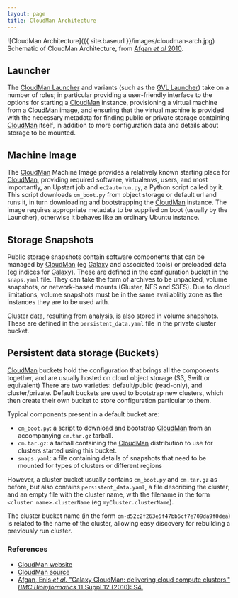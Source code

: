 ```yaml
---
layout: page
title: CloudMan Architecture
---
```

![CloudMan Architecture]({{ site.baseurl }}/images/cloudman-arch.jpg)
Schematic of CloudMan Architecture, from [Afgan *et al* 2010][afgan2010].

## Launcher
The [CloudMan Launcher](https://biocloudcentral.herokuapp.com) and variants (such as the [GVL Launcher](http://launch.genome.edu.au)) take on a number of roles; in particular providing a user-friendly interface to the options for starting a [CloudMan][cm_web] instance, provisioning a virtual machine from a [CloudMan][cm_web] image, and ensuring that the virtual machine is provided with the necessary metadata for finding public or private storage containing [CloudMan][cm_web] itself, in addition to more configuration data and details about storage to be mounted.

## Machine Image
The [CloudMan][cm_web] Machine Image provides a relatively known starting place for [CloudMan][cm_web], providing required software, virtualenvs, users, and most importantly, an Upstart job and `ec2autorun.py`, a Python script called by it. This script downloads `cm_boot.py` from object storage or default url and runs it, in turn downloading and bootstrapping the [CloudMan][cm_web] instance. The image requires appropriate metadata to be supplied on boot (usually by the Launcher), otherwise it behaves like an ordinary Ubuntu instance.

## Storage Snapshots
Public storage snapshots contain software components that can be managed by [CloudMan][cm_web] (eg [Galaxy][galaxy] and associated tools) or preloaded data (eg indices for [Galaxy][galaxy]). These are defined in the configuration bucket in the `snaps.yaml` file. They can take the form of archives to be unpacked, volume snapshots, or network-based mounts (Gluster, NFS and S3FS). Due to cloud limitations, volume snapshots must be in the same availablitiy zone as the instances they are to be used with.

Cluster data, resulting from analysis, is also stored in volume snapshots. These are defined in the `persistent_data.yaml` file in the private cluster bucket.

## Persistent data storage (Buckets)
[CloudMan][cm_web] buckets hold the configuration that brings all the components together, and are usually hosted on cloud object storage (S3, Swift or equivalent) There are two varieties: default/public (read-only), and cluster/private. Default buckets are used to bootstrap new clusters, which then create their own bucket to store configuration particular to them.

Typical components present in a default bucket are:
- `cm_boot.py`: a script to download and bootstrap [CloudMan][cm_web] from an accompanying `cm.tar.gz` tarball.
- `cm.tar.gz`: a tarball containing the [CloudMan][cm_web] distribution to use for clusters started using this bucket.
- `snaps.yaml`: a file containing details of snapshots that need to be mounted for types of clusters or different regions

However, a cluster bucket usually contains `cm_boot.py` and `cm.tar.gz` as before, but also contains `persistent_data.yaml`, a file describing the cluster; and an empty file with the cluster name, with the filename in the form `<cluster name>.clusterName` (eg `myCluster.clusterName`).

The cluster bucket name (in the form `cm-d52c2f263e5f47bb6cf7e709da9f0dea`) is related to the name of the cluster, allowing easy discovery for rebuilding a previously run cluster.


### References
- [CloudMan website][cm_web]
- [CloudMan source][cm_src]
- [Afgan, Enis *et al.* "Galaxy CloudMan: delivering cloud compute clusters." *BMC Bioinformatics* 11.Suppl 12 (2010): S4.][afgan2010]

[afgan2010]: http://doi.org/10.1186/1471-2105-11-S12-S4
[cm_src]: https://bitbucket.org/galaxy/cloudman
[cm_web]: https://wiki.galaxyproject.org/CloudMan
[galaxy]: http://galaxyproject.org/
